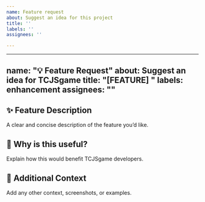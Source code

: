 ```yaml
---
name: Feature request
about: Suggest an idea for this project
title: ''
labels: ''
assignees: ''

---
```


---
name: "💡 Feature Request"
about: Suggest an idea for TCJSgame
title: "[FEATURE] "
labels: enhancement
assignees: ""
---

## ✨ Feature Description
A clear and concise description of the feature you’d like.

## 🧩 Why is this useful?
Explain how this would benefit TCJSgame developers.

## 📝 Additional Context
Add any other context, screenshots, or examples.
